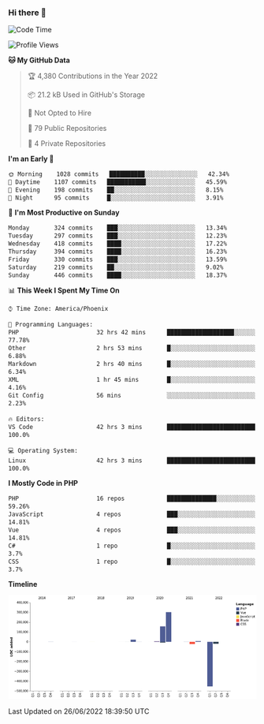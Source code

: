 ### Hi there 👋

<!--START_SECTION:waka-->
![Code Time](http://img.shields.io/badge/Code%20Time-0%20secs-blue)

![Profile Views](http://img.shields.io/badge/Profile%20Views-0-blue)

**🐱 My GitHub Data** 

> 🏆 4,380 Contributions in the Year 2022
 > 
> 📦 21.2 kB Used in GitHub's Storage 
 > 
> 🚫 Not Opted to Hire
 > 
> 📜 79 Public Repositories 
 > 
> 🔑 4 Private Repositories  
 > 
**I'm an Early 🐤** 

```text
🌞 Morning    1028 commits   ██████████░░░░░░░░░░░░░░░   42.34% 
🌆 Daytime    1107 commits   ███████████░░░░░░░░░░░░░░   45.59% 
🌃 Evening    198 commits    ██░░░░░░░░░░░░░░░░░░░░░░░   8.15% 
🌙 Night      95 commits     █░░░░░░░░░░░░░░░░░░░░░░░░   3.91%

```
📅 **I'm Most Productive on Sunday** 

```text
Monday       324 commits    ███░░░░░░░░░░░░░░░░░░░░░░   13.34% 
Tuesday      297 commits    ███░░░░░░░░░░░░░░░░░░░░░░   12.23% 
Wednesday    418 commits    ████░░░░░░░░░░░░░░░░░░░░░   17.22% 
Thursday     394 commits    ████░░░░░░░░░░░░░░░░░░░░░   16.23% 
Friday       330 commits    ███░░░░░░░░░░░░░░░░░░░░░░   13.59% 
Saturday     219 commits    ██░░░░░░░░░░░░░░░░░░░░░░░   9.02% 
Sunday       446 commits    ████░░░░░░░░░░░░░░░░░░░░░   18.37%

```


📊 **This Week I Spent My Time On** 

```text
⌚︎ Time Zone: America/Phoenix

💬 Programming Languages: 
PHP                      32 hrs 42 mins      ███████████████████░░░░░░   77.78% 
Other                    2 hrs 53 mins       █░░░░░░░░░░░░░░░░░░░░░░░░   6.88% 
Markdown                 2 hrs 40 mins       █░░░░░░░░░░░░░░░░░░░░░░░░   6.34% 
XML                      1 hr 45 mins        █░░░░░░░░░░░░░░░░░░░░░░░░   4.16% 
Git Config               56 mins             ░░░░░░░░░░░░░░░░░░░░░░░░░   2.23%

🔥 Editors: 
VS Code                  42 hrs 3 mins       █████████████████████████   100.0%

💻 Operating System: 
Linux                    42 hrs 3 mins       █████████████████████████   100.0%

```

**I Mostly Code in PHP** 

```text
PHP                      16 repos            ██████████████░░░░░░░░░░░   59.26% 
JavaScript               4 repos             ███░░░░░░░░░░░░░░░░░░░░░░   14.81% 
Vue                      4 repos             ███░░░░░░░░░░░░░░░░░░░░░░   14.81% 
C#                       1 repo              █░░░░░░░░░░░░░░░░░░░░░░░░   3.7% 
CSS                      1 repo              █░░░░░░░░░░░░░░░░░░░░░░░░   3.7%

```


**Timeline**

![Chart not found](https://raw.githubusercontent.com/mikebronner/mikebronner/master/charts/bar_graph.png) 


 Last Updated on 26/06/2022 18:39:50 UTC
<!--END_SECTION:waka-->

<!--
**mikebronner/mikebronner** is a ✨ _special_ ✨ repository because its `README.md` (this file) appears on your GitHub profile.

Here are some ideas to get you started:

- 🔭 I’m currently working on ...
- 🌱 I’m currently learning ...
- 👯 I’m looking to collaborate on ...
- 🤔 I’m looking for help with ...
- 💬 Ask me about ...
- 📫 How to reach me: ...
- 😄 Pronouns: ...
- ⚡ Fun fact: ...
-->
